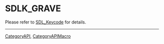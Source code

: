# SDLK_GRAVE

Please refer to [SDL_Keycode](SDL_Keycode) for details.

----
[CategoryAPI](CategoryAPI), [CategoryAPIMacro](CategoryAPIMacro)

